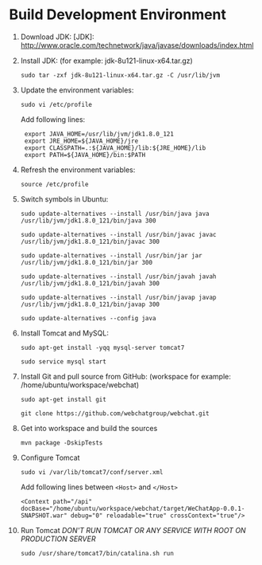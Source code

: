 Build Development Environment
========================================
1. Download JDK: [JDK]: http://www.oracle.com/technetwork/java/javase/downloads/index.html
2. Install JDK: (for example: jdk-8u121-linux-x64.tar.gz)

    `sudo tar -zxf jdk-8u121-linux-x64.tar.gz -C /usr/lib/jvm`
3. Update the environment variables:

    `sudo vi /etc/profile`
    
   Add following lines:
   
        export JAVA_HOME=/usr/lib/jvm/jdk1.8.0_121
        export JRE_HOME=${JAVA_HOME}/jre
        export CLASSPATH=.:${JAVA_HOME}/lib:${JRE_HOME}/lib
        export PATH=${JAVA_HOME}/bin:$PATH
4. Refresh the environment variables:

    `source /etc/profile`
5. Switch symbols in Ubuntu:

    `sudo update-alternatives --install /usr/bin/java java /usr/lib/jvm/jdk1.8.0_121/bin/java 300`
    
    `sudo update-alternatives --install /usr/bin/javac javac /usr/lib/jvm/jdk1.8.0_121/bin/javac 300`
    
    `sudo update-alternatives --install /usr/bin/jar jar /usr/lib/jvm/jdk1.8.0_121/bin/jar 300`
    
    `sudo update-alternatives --install /usr/bin/javah javah /usr/lib/jvm/jdk1.8.0_121/bin/javah 300`
    
    `sudo update-alternatives --install /usr/bin/javap javap /usr/lib/jvm/jdk1.8.0_121/bin/javap 300`
    
    `sudo update-alternatives --config java`
6. Install Tomcat and MySQL:

    `sudo apt-get install -yqq mysql-server tomcat7`
    
    `sudo service mysql start`
7. Install Git and pull source from GitHub: (workspace for example: /home/ubuntu/workspace/webchat)

    `sudo apt-get install git`
    
    `git clone https://github.com/webchatgroup/webchat.git`
8. Get into workspace and build the sources

    `mvn package -DskipTests`
9. Configure Tomcat

    `sudo vi /var/lib/tomcat7/conf/server.xml`
    
   Add following lines between `<Host>` and `</Host>`
   
    `<Context path="/api" docBase="/home/ubuntu/workspace/webchat/target/WeChatApp-0.0.1-SNAPSHOT.war" debug="0" reloadable="true" crossContext="true"/>`
10. Run Tomcat *DON'T RUN TOMCAT OR ANY SERVICE WITH ROOT ON PRODUCTION SERVER*

    `sudo /usr/share/tomcat7/bin/catalina.sh run`